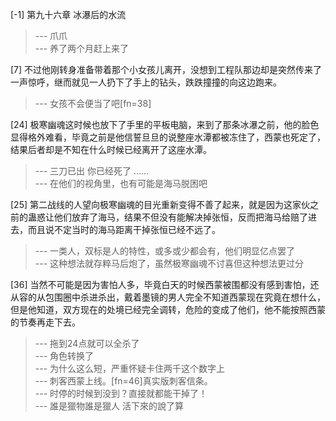 
[-1] 第九十六章 冰瀑后的水流
>--- 爪爪<br>
>--- 养了两个月赶上来了<br>

[7] 不过他刚转身准备带着那个小女孩儿离开，没想到工程队那边却是突然传来了一声惊呼，继而就见一人扔下了手上的钻头，跌跌撞撞的向这边跑来。
>--- 女孩不会便当了吧[fn=38]<br>

[24] 极寒幽魂这时候也放下了手里的平板电脑，来到了那条冰瀑之前，他的脸色显得格外难看，毕竟之前是他信誓旦旦的说整座水潭都被冻住了，西蒙也死定了，结果后者却是不知在什么时候已经离开了这座水潭。
>--- 三刀已出 你已经死了 ……<br>
>--- 在他们的视角里，也有可能是海马脱困吧<br>

[25] 第二战线的人望向极寒幽魂的目光重新变得不善了起来，就是因为这家伙之前的蛊惑让他们放弃了海马，结果不但没有能解决掉张恒，反而把海马给赔了进去，而且说不定当时的海马距离干掉张恒已经不远了。
>--- 一类人，双标是人的特性，或多或少都会有，他们明显亿点罢了<br>
>--- 这种想法就存粹马后炮了，虽然极寒幽魂不讨喜但这种想法更过分<br>

[36] 当然不可能是因为害怕人多，毕竟白天的时候西蒙被围都没有感到害怕，还从容的从包围圈中杀进杀出，戴着墨镜的男人完全不知道西蒙现在究竟在想什么，但是他知道，双方现在的处境已经完全调转，危险的变成了他们，他不能按照西蒙的节奏再走下去。
>--- 拖到24点就可以全杀了<br>
>--- 角色转换了<br>
>--- 为什么这么短，严重怀疑卡住两千这个数字上<br>
>--- 刺客西蒙上线。[fn=46]真实版刺客信条。<br>
>--- 时停的时候到没到？直接就都能干掉了！<br>
>--- 誰是獵物誰是獵人 活下來的說了算<br>
